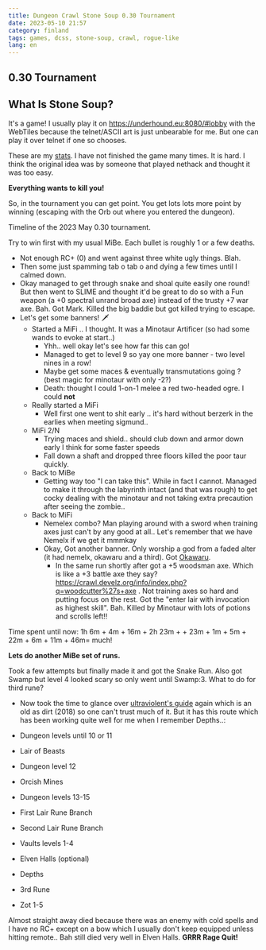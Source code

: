 ```yaml
---
title: Dungeon Crawl Stone Soup 0.30 Tournament
date: 2023-05-10 21:57
category: finland
tags: games, dcss, stone-soup, crawl, rogue-like
lang: en
---
```


0.30 Tournament
---

What Is Stone Soup?
---

It's a game! I usually play it on <https://underhound.eu:8080/#lobby> with the WebTiles because the telnet/ASCII art is just unbearable for me. But one can play it over telnet if one so chooses.

These are my [stats](https://crawl.develz.org/tournament/0.30/players/martbhell.html). I have not finished the game many times. It is hard. I think the original idea was by someone that played nethack and thought it was too easy.

**Everything wants to kill you!**

So, in the tournament you can get point. You get lots lots more point by winning (escaping with the Orb out where you entered the dungeon).

Timeline of the 2023 May 0.30 tournament.

Try to win first with my usual MiBe. Each bullet is roughly 1 or a few deaths.

- Not enough RC+ (0) and went against three white ugly things. Blah.
- Then some just spamming tab o tab o and dying a few times until I calmed down.
- Okay managed to get through snake and shoal quite easily one round! But then went to SLIME and thought it'd be great to do so with a Fun weapon (a +0 spectral unrand broad axe) instead of the trusty +7 war axe. Bah. Got Mark. Killed the big baddie but got killed trying to escape.
- Let's get some banners! :dagger:
  - Started a MiFi .. I thought. It was a Minotaur Artificer (so had some wands to evoke at start..)
    - Yhh.. well okay let's see how far this can go!
    - Managed to get to level 9 so yay one more banner - two level nines in a row!
    - Maybe get some maces & eventually transmutations going ? (best magic for minotaur with only -2?)
    - Death: thought I could 1-on-1 melee a red two-headed ogre. I could **not**
  - Really started a MiFi
    - Well first one went to shit early .. it's hard without berzerk in the earlies when meeting sigmund..
  - MiFi 2/N
    - Trying maces and shield.. should club down and armor down early I think for some faster speeds
    - Fall down a shaft and dropped three floors killed the poor taur quickly.
  - Back to MiBe
    - Getting way too "I can take this". While in fact I cannot. Managed to make it through the labyrinth intact (and that was rough) to get cocky dealing with the minotaur and not taking extra precaution after seeing the zombie..
  - Back to MiFi
    - Nemelex combo? Man playing around with a sword when training axes just can't by any good at all.. Let's remember that we have Nemelx if we get it mmmkay
    - Okay, Got another banner. Only worship a god from a faded alter (it had nemelx, okawaru and a third). Got [Okawaru](https://underhound.eu/crawl/morgue/martbhell/morgue-martbhell-20230508-063237.txt).
      - In the same run shortly after got a +5 woodsman axe. Which is like a +3 battle axe they say? <https://crawl.develz.org/info/index.php?q=woodcutter%27s+axe> . Not training axes so hard and putting focus on the rest. Got the "enter lair with invocation as highest skill". Bah. Killed by Minotaur with lots of potions and scrolls left!!

Time spent until now: 1h 6m + 4m + 16m + 2h 23m + + 23m + 1m + 5m + 22m + 6m + 11m + 46m= much!

**Lets do another MiBe set of runs.**

Took a few attempts but finally made it and got the Snake Run. Also got Swamp but level 4 looked scary so only went until Swamp:3. What to do for third rune?

- Now took the time to glance over [ultraviolent's guide](http://www.ultraviolent4.com/guide.html) again which is an old as dirt (2018) so one can't trust much of it. But it has this route which has been working quite well for me when I remember Depths..:

- Dungeon levels until 10 or 11
- Lair of Beasts
- Dungeon level 12
- Orcish Mines
- Dungeon levels 13-15
- First Lair Rune Branch
- Second Lair Rune Branch
- Vaults levels 1-4
- Elven Halls (optional)
- Depths
- 3rd Rune
- Zot 1-5

Almost straight away died because there was an enemy with cold spells and I have no RC+ except on a bow which I usually don't keep equipped unless hitting remote.. Bah still died very well in Elven Halls. **GRRR Rage Quit!**
